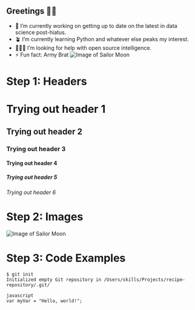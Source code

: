 ## Greetings 👋🏽

- 🎨 I’m currently working on getting up to date on the latest in data science post-hiatus.
- 🪴 I’m currently learning Python and whatever else peaks my interest.
- 🦸🏽‍♀️ I’m looking for help with open source intelligence.
- ⚡ Fun fact: Army Brat
![Image of Sailor Moon](https://cdn.shopify.com/s/files/1/1083/2612/files/SM2_480x480.jpg?v=1723524192)

# Step 1: Headers
# Trying out header 1
## Trying out header 2
### Trying out header 3
#### Trying out header 4
##### Trying out header 5
###### Trying out header 6

# Step 2: Images
![Image of Sailor Moon](https://images.app.goo.gl/v1JeRoUxP4y662nv7)

# Step 3: Code Examples
```
$ git init
Initialized empty Git repository in /Users/skills/Projects/recipe-repository/.git/
```

``` 
javascript
var myVar = "Hello, world!";
```
